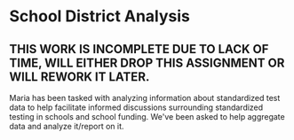 # School District Analysis

## THIS WORK IS INCOMPLETE DUE TO LACK OF TIME, WILL EITHER DROP THIS ASSIGNMENT OR WILL REWORK IT LATER.

Maria has been tasked with analyzing information about standardized test data to help facilitate informed discussions surrounding standardized testing in schools and school funding.  We've been asked to help aggregate data and analyze it/report on it.
